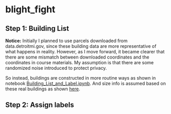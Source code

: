 # blight_fight

## Step 1: Building List

__Notice:__
Initially I planned to use parcels downloaded from data.detroitmi.gov, since these building data are more representative of what happens in reality. However, as I move forward, it became clearer that there are some mismatch between downloaded coordinates and the coordinates in course materials. My assumption is that there are some randomized noise introduced to protect privacy.

So instead, buildings are constructed in more routine ways as shown in notebook [Building_List_and_Label.ipynb](./src/Building_List_and_Label.ipynb).
And size info is assumed based on these real buildings as shown [here](./src/Building_size_estimation.ipynb).

## Step 2: Assign labels

